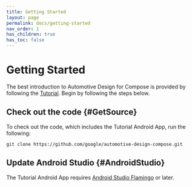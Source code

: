 ```yaml
---
title: Getting Started
layout: page
permalink: docs/getting-started
nav_order: 1
has_children: true
has_toc: false
---
```



# Getting Started

The best introduction to Automotive Design for Compose is provided by following
the [Tutorial](/docs/tutorial). Begin by
following the steps below.

## Check out the code {#GetSource}

To check out the code, which includes the Tutorial Android App, run the
following:

```posix-terminal
git clone https://github.com/google/automotive-design-compose.git
```

## Update Android Studio {#AndroidStudio}

The Tutorial Android App requires [Android Studio Flamingo](https://developer.android.com/studio) or later.
